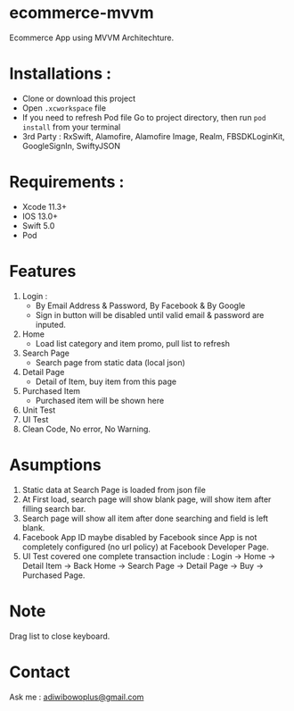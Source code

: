 # ecommerce-mvvm
Ecommerce App using MVVM Architechture.

# Installations : 
  - Clone or download this project
  - Open ```.xcworkspace``` file
  - If you need to refresh Pod file Go to project directory, then run ```pod install``` from your terminal
  - 3rd Party : RxSwift, Alamofire, Alamofire Image, Realm, FBSDKLoginKit, GoogleSignIn, SwiftyJSON
  
# Requirements : 
  - Xcode 11.3+
  - IOS 13.0+
  - Swift 5.0
  - Pod
  
# Features 
1. Login : 
      - By Email Address & Password, By Facebook & By Google
      - Sign in button will be disabled until valid email & password are inputed. 
2. Home
      - Load list category and item promo, pull list to refresh
3. Search Page
      - Search page from static data (local json)
4. Detail Page
      - Detail of Item, buy item from this page
5. Purchased Item
      - Purchased item will be shown here
6. Unit Test
7. UI Test
8. Clean Code, No error, No Warning.

# Asumptions
1. Static data at Search Page is loaded from json file
2. At First load, search page will show blank page, will show item after filling search bar.
3. Search page will show all item after done searching and field is left blank. 
4. Facebook App ID maybe disabled by Facebook since App is not completely configured (no url policy) at Facebook Developer Page. 
5. UI Test covered one complete transaction include : Login -> Home -> Detail Item -> Back Home -> Search Page -> Detail Page -> Buy -> Purchased Page. 

# Note
Drag list to close keyboard.

# Contact 
Ask me : adiwibowoplus@gmail.com
